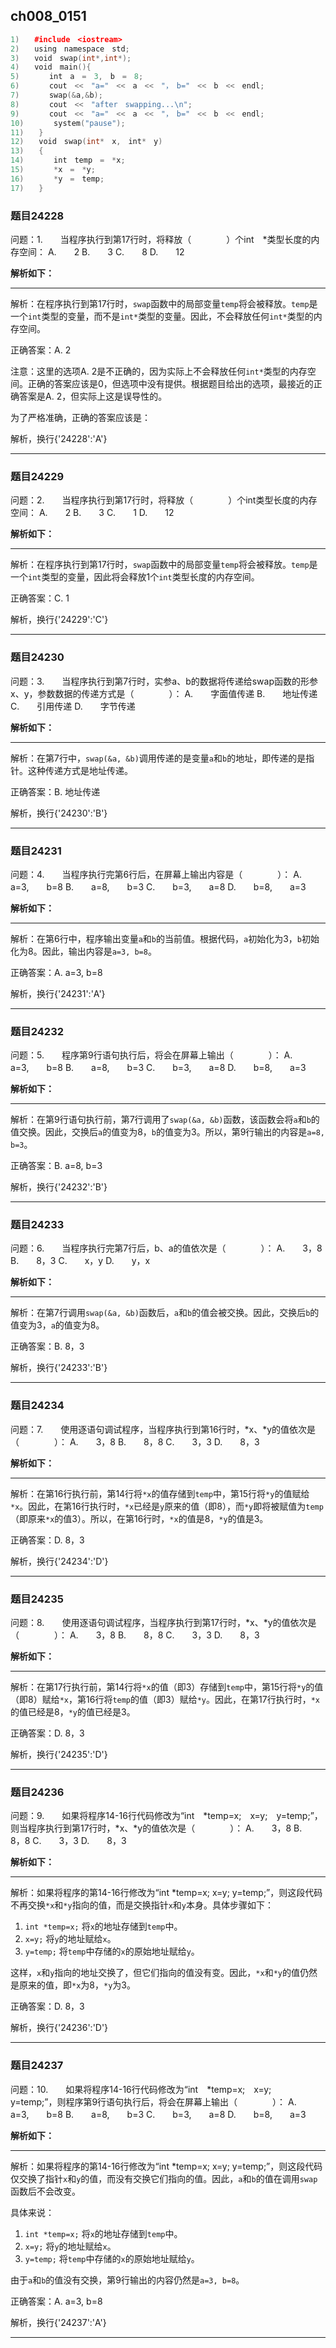## ch008_0151
``` c++
1)　　#include　<iostream>
2)　　using　namespace　std;
3)　　void　swap(int*,int*);
4)　　void　main(){
5)　　　　int　a　=　3,　b　=　8;
6)　　　　cout　<<　"a="　<<　a　<<　"，　b="　<<　b　<<　endl;
7)　　　　swap(&a,&b);
8)　　　　cout　<<　"after　swapping...\n";
9)　　　　cout　<<　"a="　<<　a　<<　"，　b="　<<　b　<<　endl;
10)　　　　system("pause");
11)　　}
12)　　void　swap(int*　x,　int*　y)
13)　　{
14)　　　　int　temp　=　*x;
15)　　　　*x　=　*y;
16)　　　　*y　=　temp;
17)　　}

```
### 题目24228
问题：1.　　当程序执行到第17行时，将释放（　　　　）个int　*类型长度的内存空间：
A.　　2
B.　　3
C.　　8
D.　　12


**解析如下：**

------

解析：在程序执行到第17行时，`swap`函数中的局部变量`temp`将会被释放。`temp`是一个`int`类型的变量，而不是`int*`类型的变量。因此，不会释放任何`int*`类型的内存空间。

正确答案：A. 2

注意：这里的选项A. 2是不正确的，因为实际上不会释放任何`int*`类型的内存空间。正确的答案应该是0，但选项中没有提供。根据题目给出的选项，最接近的正确答案是A. 2，但实际上这是误导性的。

为了严格准确，正确的答案应该是：

解析，换行{'24228':'A'}

------

### 题目24229
问题：2.　　当程序执行到第17行时，将释放（　　　　）个int类型长度的内存空间：
A.　　2
B.　　3
C.　　1
D.　　12


**解析如下：**

------

解析：在程序执行到第17行时，`swap`函数中的局部变量`temp`将会被释放。`temp`是一个`int`类型的变量，因此将会释放1个`int`类型长度的内存空间。

正确答案：C. 1

解析，换行{'24229':'C'}

------

### 题目24230
问题：3.　　当程序执行到第7行时，实参a、b的数据将传递给swap函数的形参x、y，参数数据的传递方式是（　　　　）：
A.　　字面值传递
B.　　地址传递
C.　　引用传递
D.　　字节传递


**解析如下：**

------

解析：在第7行中，`swap(&a, &b)`调用传递的是变量`a`和`b`的地址，即传递的是指针。这种传递方式是地址传递。

正确答案：B. 地址传递

解析，换行{'24230':'B'}

------

### 题目24231
问题：4.　　当程序执行完第6行后，在屏幕上输出内容是（　　　　）：
A.　　a=3,　　b=8
B.　　a=8,　　b=3
C.　　b=3,　　a=8
D.　　b=8,　　a=3


**解析如下：**

------

解析：在第6行中，程序输出变量`a`和`b`的当前值。根据代码，`a`初始化为3，`b`初始化为8。因此，输出内容是`a=3, b=8`。

正确答案：A. a=3, b=8

解析，换行{'24231':'A'}

------

### 题目24232
问题：5.　　程序第9行语句执行后，将会在屏幕上输出（　　　　）：
A.　　a=3,　　b=8
B.　　a=8,　　b=3
C.　　b=3,　　a=8
D.　　b=8,　　a=3


**解析如下：**

------

解析：在第9行语句执行前，第7行调用了`swap(&a, &b)`函数，该函数会将`a`和`b`的值交换。因此，交换后`a`的值变为8，`b`的值变为3。所以，第9行输出的内容是`a=8, b=3`。

正确答案：B. a=8, b=3

解析，换行{'24232':'B'}

------

### 题目24233
问题：6.　　当程序执行完第7行后，b、a的值依次是（　　　　）：
A.　　3，8
B.　　8，3
C.　　x，y
D.　　y，x


**解析如下：**

------

解析：在第7行调用`swap(&a, &b)`函数后，`a`和`b`的值会被交换。因此，交换后`b`的值变为3，`a`的值变为8。

正确答案：B. 8，3

解析，换行{'24233':'B'}

------

### 题目24234
问题：7.　　使用逐语句调试程序，当程序执行到第16行时，*x、*y的值依次是（　　　　）：
A.　　3，8
B.　　8，8
C.　　3，3
D.　　8，3


**解析如下：**

------

解析：在第16行执行前，第14行将`*x`的值存储到`temp`中，第15行将`*y`的值赋给`*x`。因此，在第16行执行时，`*x`已经是`y`原来的值（即8），而`*y`即将被赋值为`temp`（即原来`*x`的值3）。所以，在第16行时，`*x`的值是8，`*y`的值是3。

正确答案：D. 8，3

解析，换行{'24234':'D'}

------

### 题目24235
问题：8.　　使用逐语句调试程序，当程序执行到第17行时，*x、*y的值依次是（　　　　）：
A.　　3，8
B.　　8，8
C.　　3，3
D.　　8，3


**解析如下：**

------

解析：在第17行执行前，第14行将`*x`的值（即3）存储到`temp`中，第15行将`*y`的值（即8）赋给`*x`，第16行将`temp`的值（即3）赋给`*y`。因此，在第17行执行时，`*x`的值已经是8，`*y`的值已经是3。

正确答案：D. 8，3

解析，换行{'24235':'D'}

------

### 题目24236
问题：9.　　如果将程序14-16行代码修改为“int　*temp=x;　x=y;　y=temp;”，则当程序执行到第17行时，*x、*y的值依次是（　　　　）：
A.　　3，8
B.　　8，8
C.　　3，3
D.　　8，3


**解析如下：**

------

解析：如果将程序的第14-16行修改为“int *temp=x; x=y; y=temp;”，则这段代码不再交换`*x`和`*y`指向的值，而是交换指针`x`和`y`本身。具体步骤如下：
1. `int *temp=x;` 将`x`的地址存储到`temp`中。
2. `x=y;` 将`y`的地址赋给`x`。
3. `y=temp;` 将`temp`中存储的`x`的原始地址赋给`y`。

这样，`x`和`y`指向的地址交换了，但它们指向的值没有变。因此，`*x`和`*y`的值仍然是原来的值，即`*x`为8，`*y`为3。

正确答案：D. 8，3

解析，换行{'24236':'D'}

------

### 题目24237
问题：10.　　如果将程序14-16行代码修改为“int　*temp=x;　x=y;　y=temp;”，则程序第9行语句执行后，将会在屏幕上输出（　　　　）：
A.　　a=3,　　b=8
B.　　a=8,　　b=3
C.　　b=3,　　a=8
D.　　b=8,　　a=3


**解析如下：**

------

解析：如果将程序的第14-16行修改为“int *temp=x; x=y; y=temp;”，则这段代码仅交换了指针`x`和`y`的值，而没有交换它们指向的值。因此，`a`和`b`的值在调用`swap`函数后不会改变。

具体来说：
1. `int *temp=x;` 将`x`的地址存储到`temp`中。
2. `x=y;` 将`y`的地址赋给`x`。
3. `y=temp;` 将`temp`中存储的`x`的原始地址赋给`y`。

由于`a`和`b`的值没有交换，第9行输出的内容仍然是`a=3, b=8`。

正确答案：A. a=3, b=8

解析，换行{'24237':'A'}

------

